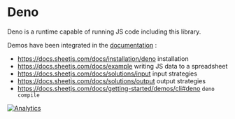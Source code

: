 # Deno

Deno is a runtime capable of running JS code including this library.

Demos have been integrated in the [documentation](https://docs.sheetjs.com) :

- <https://docs.sheetjs.com/docs/installation/deno> installation
- <https://docs.sheetjs.com/docs/example> writing JS data to a spreadsheet
- <https://docs.sheetjs.com/docs/solutions/input> input strategies
- <https://docs.sheetjs.com/docs/solutions/output> output strategies
- <https://docs.sheetjs.com/docs/getting-started/demos/cli#deno> `deno compile`

[![Analytics](https://ga-beacon.appspot.com/UA-36810333-1/SheetJS/js-xlsx?pixel)](https://github.com/SheetJS/js-xlsx)
